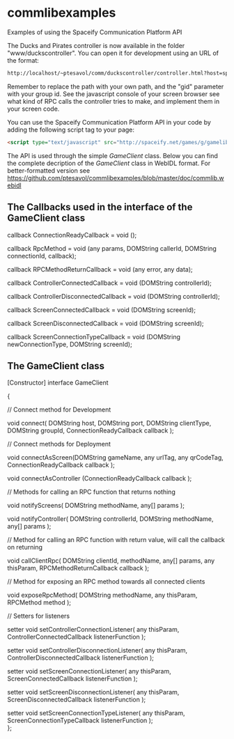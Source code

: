 # commlibexamples
Examples of using the Spaceify Communication Platform API

The Ducks and Pirates controller is now available in the folder "www/duckscontroller".
You can open it for development using an URL of the format:

```html
http://localhost/~ptesavol/comm/duckscontroller/controller.html?host=spaceify.net&port=1979&gid=petris_own_group
```

Remember to replace the path with your own path, and the "gid" parameter with your group id.
See the javascript console of your screen browser see what kind of RPC calls the controller tries to make,
and implement them in your screen code.



You can use the Spaceify Communication Platform API in your code by adding the following
script tag to your page:

```html
<script type="text/javascript" src="http://spaceify.net/games/g/gamelib.min.js"></script>
```

The API is used through the simple _GameClient_ class. 
Below you can find the complete decription of the _GameClient_ class in WebIDL format.
For better-formatted version see https://github.com/ptesavol/commlibexamples/blob/master/doc/commlib.webidl

## The Callbacks used in the interface of the GameClient class

callback ConnectionReadyCallback = void ();

callback RpcMethod = void (any params, DOMString callerId, DOMString connectionId, callback);

callback RPCMethodReturnCallback = void (any error, any data);

callback ControllerConnectedCallback = void (DOMString controllerId);

callback ControllerDisconnectedCallback = void (DOMString controllerId);

callback ScreenConnectedCallback = void (DOMString screenId);

callback ScreenDisconnectedCallback = void (DOMString screenId);

callback ScreenConnectionTypeCallback = void (DOMString newConnectionType, DOMString screenId);

## The GameClient class

[Constructor]
interface GameClient

{

// Connect method for Development

void connect( DOMString host, DOMString port, DOMString clientType, DOMString groupId,  ConnectionReadyCallback callback );

// Connect methods for Deployment

void connectAsScreen(DOMString gameName, any urlTag, any qrCodeTag,  ConnectionReadyCallback callback );

void connectAsController (ConnectionReadyCallback callback );

// Methods for calling an RPC function that returns nothing

void notifyScreens( DOMString methodName, any[] params );

void notifyController( DOMString controllerId, DOMString methodName, any[] params );

// Method for calling an RPC function with return value, will call the callback on returning

void callClientRpc( DOMString clientId, methodName, any[] params, any thisParam, RPCMethodReturnCallback callback );


// Method for exposing an RPC method towards all connected clients 

void exposeRpcMethod( DOMString methodName, any thisParam, RPCMethod method );


// Setters for listeners 

setter void setControllerConnectionListener( any thisParam, ControllerConnectedCallback listenerFunction );

setter void setControllerDisconnectionListener( any thisParam, ControllerDisconnectedCallback listenerFunction );

setter void setScreenConnectionListener( any thisParam, ScreenConnectedCallback listenerFunction );

setter void setScreenDisconnectionListener( any thisParam, ScreenDisconnectedCallback listenerFunction );

setter void setScreenConnectionTypeListener( any thisParam, ScreenConnectionTypeCallback listenerFunction );	
};